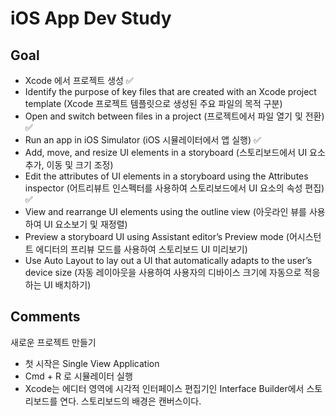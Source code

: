 #  iOS App Dev Study

##  Goal
- Xcode 에서 프로젝트 생성 ✅
- Identify the purpose of key files that are created with an Xcode project template
(Xcode 프로젝트 템플릿으로 생성된 주요 파일의 목적 구분)
- Open and switch between files in a project (프로젝트에서 파일 열기 및 전환) ✅
- Run an app in iOS Simulator (iOS 시뮬레이터에서 앱 실행) ✅
- Add, move, and resize UI elements in a storyboard (스토리보드에서 UI 요소 추가, 이동 및 크기 조정)
- Edit the attributes of UI elements in a storyboard using the Attributes inspector
(어트리뷰트 인스펙터를 사용하여 스토리보드에서 UI 요소의 속성 편집) ✅
- View and rearrange UI elements using the outline view
(아웃라인 뷰를 사용하여 UI 요소보기 및 재정렬)
- Preview a storyboard UI using Assistant editor’s Preview mode
(어시스턴트 에디터의 프리뷰 모드를 사용하여 스토리보드 UI 미리보기)
- Use Auto Layout to lay out a UI that automatically adapts to the user’s device size
(자동 레이아웃을 사용하여 사용자의 디바이스 크기에 자동으로 적응하는 UI 배치하기)

## Comments
새로운 프로젝트 만들기

- 첫 시작은 Single View Application
- Cmd + R 로 시뮬레이터 실행
- Xcode는 에디터 영역에 시각적 인터페이스 편집기인 Interface Builder에서 스토리보드를 연다. 스토리보드의 배경은 캔버스이다. 

